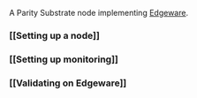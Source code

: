 A Parity Substrate node implementing [Edgeware](https://edgewa.re).

### [[Setting up a node]]

### [[Setting up monitoring]]

### [[Validating on Edgeware]]

